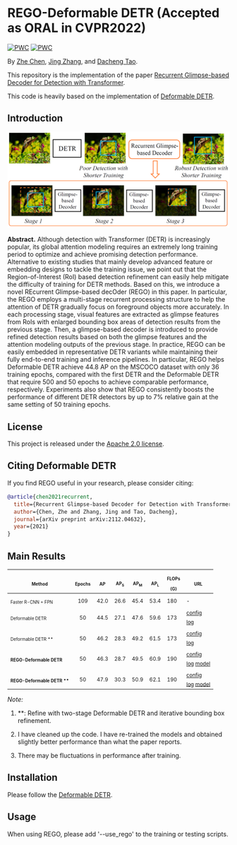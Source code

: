 # REGO-Deformable DETR (Accepted as ORAL in CVPR2022)
[![PWC](https://img.shields.io/endpoint.svg?url=https://paperswithcode.com/badge/recurrent-glimpse-based-decoder-for-detection/object-detection-on-coco-1)](https://paperswithcode.com/sota/object-detection-on-coco-1?p=recurrent-glimpse-based-decoder-for-detection)
[![PWC](https://img.shields.io/endpoint.svg?url=https://paperswithcode.com/badge/recurrent-glimpse-based-decoder-for-detection/object-detection-on-coco-minival)](https://paperswithcode.com/sota/object-detection-on-coco-minival?p=recurrent-glimpse-based-decoder-for-detection)

By [Zhe Chen](https://scholar.google.cz/citations?user=Jgt6vEAAAAAJ&hl),  [Jing Zhang](https://scholar.google.com/citations?user=9jH5v74AAAAJ&hl), and [Dacheng Tao](https://scholar.google.com/citations?user=RwlJNLcAAAAJ&hl).

This repository is the implementation of the paper [Recurrent Glimpse-based Decoder for Detection with Transformer](https://arxiv.org/abs/2112.04632). 

This code is heavily based on the implementation of [Deformable DETR](https://github.com/fundamentalvision/Deformable-DETR.git).


## Introduction

![REGO](./figs/title.png)

**Abstract.** Although detection with Transformer (DETR) is increasingly popular, its global attention modeling requires an extremely long training period to optimize and achieve promising detection performance. Alternative to existing studies that mainly develop advanced feature or embedding designs to tackle the training issue, we point out that the Region-of-Interest (RoI) based detection refinement can easily help mitigate the difficulty of training for DETR methods. Based on this, we introduce a novel REcurrent Glimpse-based decOder (REGO) in this paper. In particular, the REGO employs a multi-stage recurrent processing structure to help the attention of DETR gradually focus on foreground objects more accurately. In each processing stage, visual features are extracted as glimpse features from RoIs with enlarged bounding box areas of detection results from the previous stage. Then, a glimpse-based decoder is introduced to provide refined detection results based on both the glimpse features and the attention modeling outputs of the previous stage. In practice, REGO can be easily embedded in representative DETR variants while maintaining their fully end-to-end training and inference pipelines. In particular, REGO helps Deformable DETR achieve 44.8 AP on the MSCOCO dataset with only 36 training epochs, compared with the first DETR and the Deformable DETR that require 500 and 50 epochs to achieve comparable performance, respectively. Experiments also show that REGO consistently boosts the performance of different DETR detectors by up to 7% relative gain at the same setting of 50 training epochs.

## License

This project is released under the [Apache 2.0 license](./LICENSE).


## Citing Deformable DETR
If you find REGO useful in your research, please consider citing:
```bibtex
@article{chen2021recurrent,
  title={Recurrent Glimpse-based Decoder for Detection with Transformer},
  author={Chen, Zhe and Zhang, Jing and Tao, Dacheng},
  journal={arXiv preprint arXiv:2112.04632},
  year={2021}
}
```

## Main Results

| <sub><sub>Method</sub></sub>   | <sub><sub>Epochs</sub></sub> | <sub><sub>AP</sub></sub> | <sub><sub>AP<sub>S</sub></sub></sub> | <sub><sub>AP<sub>M</sub></sub></sub> | <sub><sub>AP<sub>L</sub></sub></sub> | <sub><sub>FLOPs<br>(G)</sub></sub> | <sub><sub>URL</sub></sub>                     |
| ----------------------------------- | :----: | :--: | :----: | :---: | :---------------------: | ----- | ----- |
| <sub><sub>Faster R-CNN + FPN</sub></sub> | <sub>109</sub> | <sub>42.0</sub> | <sub>26.6</sub> | <sub>45.4</sub> | <sub>53.4</sub> |<sub>180</sub> | <sub>-</sub> |
| <sub><sub>Deformable DETR</sub></sub> | <sub>50</sub> | <sub>44.5</sub> | <sub>27.1</sub> | <sub>47.6</sub> | <sub>59.6</sub> | <sub>173</sub> | <sub>[config](./configs/r50_deformable_detr.sh)<br/>[log](https://drive.google.com/file/d/18YSLshFjc_erOLfFC-hHu4MX4iyz1Dqr/view?usp=sharing)</sub>  |
| <sub><sub>Deformable DETR ** </sub></sub> | <sub>50</sub> | <sub>46.2</sub> | <sub>28.3</sub> | <sub>49.2</sub> | <sub>61.5</sub> | <sub>173</sub>| <sub>[config](./configs/r50_deformable_detr_plus_iterative_bbox_refinement.sh)<br/>[log](https://drive.google.com/file/d/1DFNloITi1SFBWjYzvVEAI75ndwmGM1Uj/view?usp=sharing)</sub> |
| **<sub><sub>REGO-Deformable DETR</sub></sub>** | <sub>50</sub> | <sub>46.3</sub> | <sub>28.7</sub> | <sub>49.5</sub> | <sub>60.9</sub> | <sub>190</sub> | <sub>[config](./configs/r50_deformable_detr-rego.sh)<br/>[log](https://www.dropbox.com/s/h0hgu4zw09x2gpk/r50-rego.txt?dl=0) [model](https://www.dropbox.com/s/9z2g1rq0gre0lel/r50-deformable-detr-rego.pth?dl=0)</sub> |
| **<sub><sub>REGO-Deformable DETR ** </sub></sub>** | <sub>50</sub> | <sub>47.9</sub> | <sub>30.3</sub> | <sub>50.9</sub> | <sub>62.1</sub> | <sub>190</sub>|<sub>[config](./configs/r50_deformable_detr_plus_iterative_bbox_refinement-rego.sh)<br/>[log](https://www.dropbox.com/s/r38z9mf6wjwlxfk/r50-plus-plus-rego.txt?dl=0) [model](https://www.dropbox.com/s/487a4aqbn8wfwxw/r50-deformable-detr-plus-plus-rego.pth?dl=0)</sub> |

*Note:*

1. **: Refine with two-stage Deformable DETR and iterative bounding box refinement.

2. I have cleaned up the code. I have re-trained the models and obtained slightly better performance than what the paper reports.

3. There may be fluctuations in performance after training. 


## Installation

Please follow the [Deformable DETR](https://github.com/fundamentalvision/Deformable-DETR).

## Usage
When using REGO, please add '--use_rego' to the training or testing scripts. 

